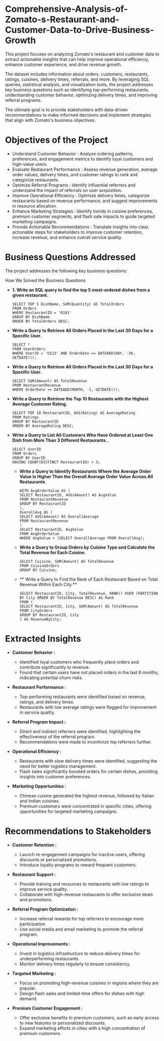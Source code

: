 # Comprehensive-Analysis-of-Zomato-s-Restaurant-and-Customer-Data-to-Drive-Business-Growth

This project focuses on analyzing Zomato's restaurant and customer data to extract actionable insights that can help improve operational efficiency, enhance customer experience, and drive revenue growth.

The dataset includes information about orders, customers, restaurants, ratings, cuisines, delivery times, referrals, and more. By leveraging SQL queries, statistical analysis, and visualization tools, the project addresses key business questions such as identifying top-performing restaurants, understanding customer behavior, optimizing delivery times, and improving referral programs.

The ultimate goal is to provide stakeholders with data-driven recommendations to make informed decisions and implement strategies that align with Zomato's business objectives.

#  Objectives of the Project

- Understand Customer Behavior : Analyze ordering patterns, preferences, and engagement metrics to identify loyal customers and high-value users.
- Evaluate Restaurant Performance : Assess revenue generation, average order values, delivery times, and customer ratings to rank and categorize restaurants.
- Optimize Referral Programs : Identify influential referrers and understand the impact of referrals on user acquisition.
- Improve Operational Efficiency : Optimize delivery times, categorize restaurants based on revenue performance, and suggest improvements in resource allocation.
- Enhance Marketing Strategies : Identify trends in cuisine preferences, premium customer segments, and flash sale impacts to guide targeted marketing campaigns.
- Provide Actionable Recommendations : Translate insights into clear, actionable steps for stakeholders to improve customer retention, increase revenue, and enhance overall service 
  quality.

# Business Questions Addressed


The project addresses the following key business questions:

How We Solved the Business Questions

- **1. Write an SQL query to find the top 5 most-ordered dishes from a given restaurant.**

      SELECT TOP 5 DishName, SUM(Quantity) AS TotalOrders
      FROM Orders
      WHERE RestaurantID = 'R101'
      GROUP BY DishName
      ORDER BY TotalOrders DESC;
  
- **Write a Query to Retrieve All Orders Placed in the Last 30 Days for a Specific User.**

      SELECT *
      FROM UserOrders
      WHERE UserID = 'U123' AND OrderDate >= DATEADD(DAY, -30, GETDATE());
  
- **Write a Query to Retrieve All Orders Placed in the Last 30 Days for a Specific User.**

      SELECT SUM(Amount) AS TotalRevenue
      FROM RestaurantRevenue
      WHERE OrderDate >= DATEADD(MONTH, -1, GETDATE());

- **Write a Query to Retrieve the Top 10 Restaurants with the Highest Average Customer Rating.**

      SELECT TOP 10 RestaurantID, AVG(Rating) AS AverageRating
      FROM Ratings
      GROUP BY RestaurantID
      ORDER BY AverageRating DESC;

- **Write a Query to List All Customers Who Have Ordered at Least One Dish from More Than 3 Different Restaurants..**

      SELECT UserID
      FROM Orders
      GROUP BY UserID
      HAVING COUNT(DISTINCT RestaurantID) > 3;

  - **Write a Query to Identify Restaurants Where the Average Order Value Is Higher Than the Overall Average Order Value Across All Restaurants.**
 
        WITH AvgOrderValue AS (
        SELECT RestaurantID, AVG(Amount) AS AvgValue
        FROM RestaurantRevenue
        GROUP BY RestaurantID
        ),
        OverallAvg AS (
        SELECT AVG(Amount) AS OverallAverage
        FROM RestaurantRevenue
        )
        SELECT RestaurantID, AvgValue
        FROM AvgOrderValue
        WHERE AvgValue > (SELECT OverallAverage FROM OverallAvg);

  - **Write a Query to Group Orders by Cuisine Type and Calculate the Total Revenue for Each Cuisine.**

        SELECT Cuisine, SUM(Amount) AS TotalRevenue
        FROM CuisineOrders
        GROUP BY Cuisine;

  - ** Write a Query to Find the Rank of Each Restaurant Based on Total Revenue Within Each City.**
 
        SELECT RestaurantID, City, TotalRevenue, RANK() OVER (PARTITION BY City ORDER BY TotalRevenue DESC) AS Rank
        FROM (
        SELECT RestaurantID, City, SUM(Amount) AS TotalRevenue
        FROM CityOrders
        GROUP BY RestaurantID, City
        ) AS RevenueByCity;
    
 


  
  
















# Extracted Insights

- **Customer Behavior :**
  
  - Identified loyal customers who frequently place orders and contribute significantly to revenue.
  - Found that certain users have not placed orders in the last 6 months, indicating potential churn risks.

- **Restaurant Performance :**

  - Top-performing restaurants were identified based on revenue, ratings, and delivery times.
  - Restaurants with low average ratings were flagged for improvement in service quality.

- **Referral Program Impact :**
  
  - Direct and indirect referrers were identified, highlighting the effectiveness of the referral program.
  - Recommendations were made to incentivize top referrers further.

- **Operational Efficiency :**
  
  - Restaurants with slow delivery times were identified, suggesting the need for better logistics management.
  - Flash sales significantly boosted orders for certain dishes, providing insights into customer preferences.

- **Marketing Opportunities :**
  
  - Chinese cuisine generated the highest revenue, followed by Italian and Indian cuisines.
  - Premium customers were concentrated in specific cities, offering opportunities for targeted marketing campaigns.

# Recommendations to Stakeholders

- **Customer Retention :**
  
  - Launch re-engagement campaigns for inactive users, offering discounts or personalized promotions.
  - Introduce loyalty programs to reward frequent customers.

- **Restaurant Support :**
  
  - Provide training and resources to restaurants with low ratings to improve service quality.
  - Collaborate with high-revenue restaurants to offer exclusive deals and promotions.

- **Referral Program Optimization :**
  
  - Increase referral rewards for top referrers to encourage more participation.
  - Use social media and email marketing to promote the referral program.

- **Operational Improvements :**
  
  - Invest in logistics infrastructure to reduce delivery times for underperforming restaurants.
  - Monitor delivery times regularly to ensure consistency.

- **Targeted Marketing :**
  
  - Focus on promoting high-revenue cuisines in regions where they are popular.
  - Design flash sales and limited-time offers for dishes with high demand.

- **Premium Customer Engagement :**
  
  - Offer exclusive benefits to premium customers, such as early access to new features or personalized discounts.
  - Expand marketing efforts in cities with a high concentration of premium customers.
